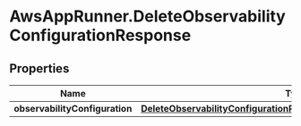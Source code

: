 # AwsAppRunner.DeleteObservabilityConfigurationResponse

## Properties

Name | Type | Description | Notes
------------ | ------------- | ------------- | -------------
**observabilityConfiguration** | [**DeleteObservabilityConfigurationResponseObservabilityConfiguration**](DeleteObservabilityConfigurationResponseObservabilityConfiguration.md) |  | 


